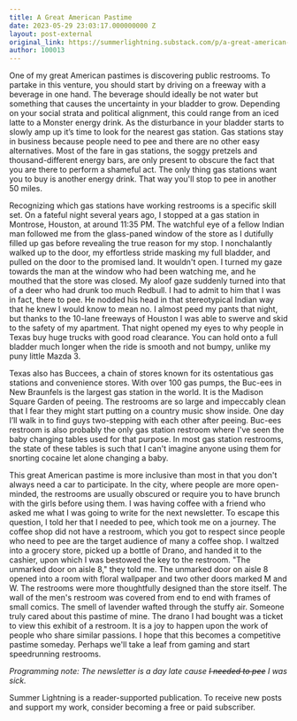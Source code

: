 ```yaml
---
title: A Great American Pastime
date: 2023-05-29 23:03:17.000000000 Z
layout: post-external
original_link: https://summerlightning.substack.com/p/a-great-american-pastime
author: 100013
---
```


One of my great American pastimes is discovering public restrooms. To partake in this venture, you should start by driving on a freeway with a beverage in one hand. The beverage should ideally be not water but something that causes the uncertainty in your bladder to grow. Depending on your social strata and political alignment, this could range from an iced latte to a Monster energy drink. As the disturbance in your bladder starts to slowly amp up it’s time to look for the nearest gas station. Gas stations stay in business because people need to pee and there are no other easy alternatives. Most of the fare in gas stations, the soggy pretzels and thousand-different energy bars, are only present to obscure the fact that you are there to perform a shameful act. The only thing gas stations want you to buy is another energy drink. That way you'll stop to pee in another 50 miles.

Recognizing which gas stations have working restrooms is a specific skill set. On a fateful night several years ago, I stopped at a gas station in Montrose, Houston, at around 11:35 PM. The watchful eye of a fellow Indian man followed me from the glass-paned window of the store as I dutifully filled up gas before revealing the true reason for my stop. I nonchalantly walked up to the door, my effortless stride masking my full bladder, and pulled on the door to the promised land. It wouldn't open. I turned my gaze towards the man at the window who had been watching me, and he mouthed that the store was closed. My aloof gaze suddenly turned into that of a deer who had drunk too much Redbull. I had to admit to him that I was in fact, there to pee. He nodded his head in that stereotypical Indian way that he knew I would know to mean no. I almost peed my pants that night, but thanks to the 10-lane freeways of Houston I was able to swerve and skid to the safety of my apartment. That night opened my eyes to why people in Texas buy huge trucks with good road clearance. You can hold onto a full bladder much longer when the ride is smooth and not bumpy, unlike my puny little Mazda 3.

Texas also has Buccees, a chain of stores known for its ostentatious gas stations and convenience stores. With over 100 gas pumps, the Buc-ees in New Braunfels is the largest gas station in the world. It is the Madison Square Garden of peeing. The restrooms are so large and impeccably clean that I fear they might start putting on a country music show inside. One day I’ll walk in to find guys two-stepping with each other after peeing. Buc-ees restroom is also probably the only gas station restroom where I've seen the baby changing tables used for that purpose. In most gas station restrooms, the state of these tables is such that I can't imagine anyone using them for snorting cocaine let alone changing a baby.

This great American pastime is more inclusive than most in that you don't always need a car to participate. In the city, where people are more open-minded, the restrooms are usually obscured or require you to have brunch with the girls before using them. I was having coffee with a friend who asked me what I was going to write for the next newsletter. To escape this question, I told her that I needed to pee, which took me on a journey. The coffee shop did not have a restroom, which you got to respect since people who need to pee are the target audience of many a coffee shop. I waltzed into a grocery store, picked up a bottle of Drano, and handed it to the cashier, upon which I was bestowed the key to the restroom. "The unmarked door on aisle 8," they told me. The unmarked door on aisle 8 opened into a room with floral wallpaper and two other doors marked M and W. The restrooms were more thoughtfully designed than the store itself. The wall of the men's restroom was covered from end to end with frames of small comics. The smell of lavender wafted through the stuffy air. Someone truly cared about this pastime of mine. The drano I had bought was a ticket to view this exhibit of a restroom. It is a joy to happen upon the work of people who share similar passions. I hope that this becomes a competitive pastime someday. Perhaps we'll take a leaf from gaming and start speedrunning restrooms.

_Programming note: The newsletter is a day late cause ~~I needed to pee~~ I was sick._

Summer Lightning is a reader-supported publication. To receive new posts and support my work, consider becoming a free or paid subscriber.

